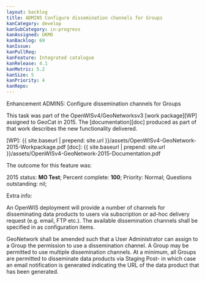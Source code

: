 ```yaml
---
layout: backlog
title: ADMIN5 Configure dissemination channels for Groups
kanCategory: develop
kanSubCategory: in-progress
kanAssigned: UKMO
kanBacklog: 69
kanIssue:
kanPullReq:
kanFeature: Integrated catalogue
kanRelease: 4.1
kanMetric: 5.2
kanSize: 5
kanPriority: 4
kanRepo:
---
```

Enhancement ADMIN5: Configure dissemination channels for Groups

This task was part of the OpenWISv4/GeoNetworksv3 [work package][WP] assigned to GeoCat in 2015.  The [documentation][doc] produced as part of that work describes the new functionality delivered.

[WP]: {{ site.baseurl | prepend: site.url }}/assets/OpenWISv4-GeoNetwork-2015-Workpackage.pdf
[doc]: {{ site.baseurl | prepend: site.url }}/assets/OpenWISv4-GeoNetwork-2015-Documentation.pdf

The outcome for this feature was:

2015 status: **MO Test**; Percent complete: **100**; Priority: Normal; Questions outstanding: nil;

Extra info:

An OpenWIS deployment will provide a number of channels for disseminating data products to users via subscription or ad-hoc delivery request (e.g. email, FTP etc.).
The available dissemination channels shall be specified in as configuration items.

GeoNetwork shall be amended such that a User Administrator can assign to a Group the permission to use a dissemination channel. A Group may be permitted to use multiple dissemination channels. At a minimum, all Groups are permitted to disseminate data products via Staging Post- in which case an email notification is generated indicating the URL of the data product that has been generated.
